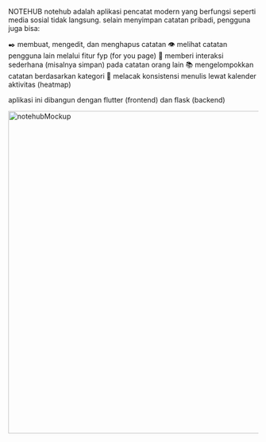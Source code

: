 NOTEHUB
notehub adalah aplikasi pencatat modern yang berfungsi seperti media sosial tidak langsung. selain menyimpan catatan pribadi, pengguna juga bisa:

✒️ membuat, mengedit, dan menghapus catatan
👁️ melihat catatan pengguna lain melalui fitur fyp (for you page)
🔖 memberi interaksi sederhana (misalnya simpan) pada catatan orang lain
📚 mengelompokkan catatan berdasarkan kategori
📆 melacak konsistensi menulis lewat kalender aktivitas (heatmap)

aplikasi ini dibangun dengan flutter (frontend) dan flask (backend)

<img width="1240" height="649" alt="notehubMockup" src="https://github.com/user-attachments/assets/a7c0a723-018a-4e85-b43c-855d9a6aeade" />
